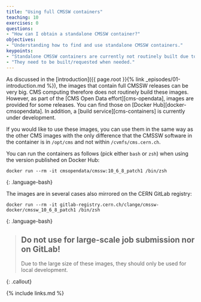 ```yaml
---
title: "Using full CMSSW containers"
teaching: 10
exercises: 0
questions:
- "How can I obtain a standalone CMSSW container?"
objectives:
- "Understanding how to find and use standalone CMSSW containers."
keypoints:
- "Standalone CMSSW containers are currently not routinely built due to their size."
- "They need to be built/requested when needed."
---
```

As discussed in the
[introduction]({{ page.root }}{% link _episodes/01-introduction.md %}),
the images that contain full CMSSW releases can be very big. CMS computing
therefore does not routinely build these images. However, as part of the
[CMS Open Data effort][cms-opendata], images are provided for some releases.
You can find those on [Docker Hub][docker-cmsopendata]. In addition, a
[build service][cms-containers] is currently under development.

If you would like to use these images, you can use them in the same way as
the other CMS images with the only difference that the CMSSW software in the
container is in `/opt/cms` and not within `/cvmfs/cms.cern.ch`.

You can run the containers as follows (pick either `bash` or `zsh`) when
using the version published on Docker Hub:

~~~
docker run --rm -it cmsopendata/cmssw:10_6_8_patch1 /bin/zsh
~~~
{: .language-bash}

The images are in several cases also mirrored on the CERN GitLab registry:

~~~
docker run --rm -it gitlab-registry.cern.ch/clange/cmssw-docker/cmssw_10_6_8_patch1 /bin/zsh
~~~
{: .language-bash}

> ## Do not use for large-scale job submission nor on GitLab!
>
> Due to the large size of these images, they should only be used for local
> development.
>
{: .callout}

{% include links.md %}
